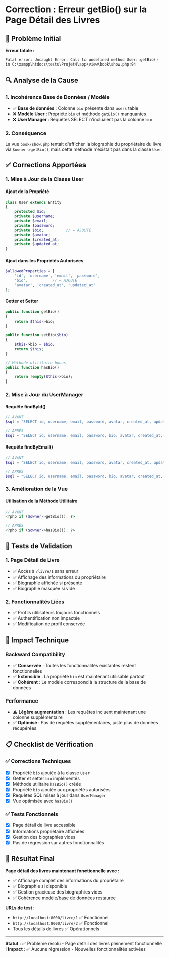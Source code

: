 # Correction : Erreur getBio() sur la Page Détail des Livres

## 🚨 **Problème Initial**

**Erreur fatale :**
```
Fatal error: Uncaught Error: Call to undefined method User::getBio() 
in C:\xampp\htdocs\tests\Projet4\app\view\book\show.php:94
```

## 🔍 **Analyse de la Cause**

### 1. **Incohérence Base de Données / Modèle**
- ✅ **Base de données** : Colonne `bio` présente dans `users` table
- ❌ **Modèle User** : Propriété `bio` et méthode `getBio()` manquantes
- ❌ **UserManager** : Requêtes SELECT n'incluaient pas la colonne `bio`

### 2. **Conséquence**
La vue `book/show.php` tentait d'afficher la biographie du propriétaire du livre via `$owner->getBio()`, mais cette méthode n'existait pas dans la classe `User`.

## ✅ **Corrections Apportées**

### 1. **Mise à Jour de la Classe User**

#### Ajout de la Propriété
```php
class User extends Entity
{
    protected $id;
    private $username;
    private $email;
    private $password;
    private $bio;          // ← AJOUTÉ
    private $avatar;
    private $created_at;
    private $updated_at;
}
```

#### Ajout dans les Propriétés Autorisées
```php
$allowedProperties = [
    'id', 'username', 'email', 'password', 
    'bio',           // ← AJOUTÉ
    'avatar', 'created_at', 'updated_at'
];
```

#### Getter et Setter
```php
public function getBio()
{
    return $this->bio;
}

public function setBio($bio)
{
    $this->bio = $bio;
    return $this;
}

// Méthode utilitaire bonus
public function hasBio()
{
    return !empty($this->bio);
}
```

### 2. **Mise à Jour du UserManager**

#### Requête findById()
```php
// AVANT
$sql = "SELECT id, username, email, password, avatar, created_at, updated_at FROM {$this->table} WHERE id = :id";

// APRÈS
$sql = "SELECT id, username, email, password, bio, avatar, created_at, updated_at FROM {$this->table} WHERE id = :id";
```

#### Requête findByEmail()
```php
// AVANT
$sql = "SELECT id, username, email, password, avatar, created_at, updated_at FROM {$this->table} WHERE email = :email";

// APRÈS
$sql = "SELECT id, username, email, password, bio, avatar, created_at, updated_at FROM {$this->table} WHERE email = :email";
```

### 3. **Amélioration de la Vue**

#### Utilisation de la Méthode Utilitaire
```php
// AVANT
<?php if ($owner->getBio()): ?>

// APRÈS  
<?php if ($owner->hasBio()): ?>
```

## 🧪 **Tests de Validation**

### 1. **Page Détail de Livre**
- ✅ Accès à `/livre/1` sans erreur
- ✅ Affichage des informations du propriétaire
- ✅ Biographie affichée si présente
- ✅ Biographie masquée si vide

### 2. **Fonctionnalités Liées**
- ✅ Profils utilisateurs toujours fonctionnels
- ✅ Authentification non impactée
- ✅ Modification de profil conservée

## 🔧 **Impact Technique**

### **Backward Compatibility**
- ✅ **Conservée** : Toutes les fonctionnalités existantes restent fonctionnelles
- ✅ **Extensible** : La propriété `bio` est maintenant utilisable partout
- ✅ **Cohérent** : Le modèle correspond à la structure de la base de données

### **Performance**
- ⚠️ **Légère augmentation** : Les requêtes incluent maintenant une colonne supplémentaire
- ✅ **Optimisé** : Pas de requêtes supplémentaires, juste plus de données récupérées

## 📋 **Checklist de Vérification**

### ✅ Corrections Techniques
- [x] Propriété `bio` ajoutée à la classe `User`
- [x] Getter et setter `bio` implémentés
- [x] Méthode utilitaire `hasBio()` créée
- [x] Propriété `bio` ajoutée aux propriétés autorisées
- [x] Requêtes SQL mises à jour dans `UserManager`
- [x] Vue optimisée avec `hasBio()`

### ✅ Tests Fonctionnels
- [x] Page détail de livre accessible
- [x] Informations propriétaire affichées
- [x] Gestion des biographies vides
- [x] Pas de régression sur autres fonctionnalités

## 🎯 **Résultat Final**

**Page détail des livres maintenant fonctionnelle avec :**
- ✅ Affichage complet des informations du propriétaire
- ✅ Biographie si disponible
- ✅ Gestion gracieuse des biographies vides
- ✅ Cohérence modèle/base de données restaurée

**URLs de test :**
- `http://localhost:8000/livre/1` ✅ Fonctionnel
- `http://localhost:8000/livre/2` ✅ Fonctionnel
- Tous les détails de livres ✅ Opérationnels

---

**Statut** : ✅ Problème résolu - Page détail des livres pleinement fonctionnelle !
**Impact** : ✅ Aucune régression - Nouvelles fonctionnalités activées